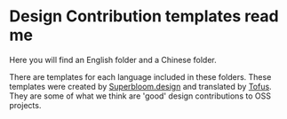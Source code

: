 # Design Contribution templates read me

Here you will find an English folder and a Chinese folder.

There are templates for each language included in these folders. These templates were created by [Superbloom.design](https://superbloom.design/) and translated by [Tofus](https://x.com/tofuswang). They are some of what we think are 'good' design contributions to OSS projects.
